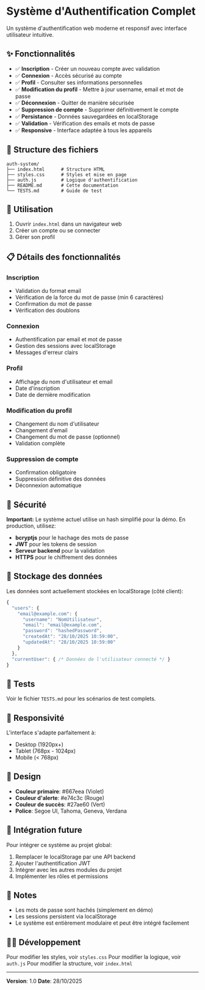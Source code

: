 # Système d'Authentification Complet

Un système d'authentification web moderne et responsif avec interface utilisateur intuitive.

## ✨ Fonctionnalités

- ✅ **Inscription** - Créer un nouveau compte avec validation
- ✅ **Connexion** - Accès sécurisé au compte
- ✅ **Profil** - Consulter ses informations personnelles
- ✅ **Modification du profil** - Mettre à jour username, email et mot de passe
- ✅ **Déconnexion** - Quitter de manière sécurisée
- ✅ **Suppression de compte** - Supprimer définitivement le compte
- ✅ **Persistance** - Données sauvegardées en localStorage
- ✅ **Validation** - Vérification des emails et mots de passe
- ✅ **Responsive** - Interface adaptée à tous les appareils

## 📁 Structure des fichiers

```
auth-system/
├── index.html      # Structure HTML
├── styles.css      # Styles et mise en page
├── auth.js         # Logique d'authentification
├── README.md       # Cette documentation
└── TESTS.md        # Guide de test
```

## 🚀 Utilisation

1. Ouvrir `index.html` dans un navigateur web
2. Créer un compte ou se connecter
3. Gérer son profil

## 📋 Détails des fonctionnalités

### Inscription
- Validation du format email
- Vérification de la force du mot de passe (min 6 caractères)
- Confirmation du mot de passe
- Vérification des doublons

### Connexion
- Authentification par email et mot de passe
- Gestion des sessions avec localStorage
- Messages d'erreur clairs

### Profil
- Affichage du nom d'utilisateur et email
- Date d'inscription
- Date de dernière modification

### Modification du profil
- Changement du nom d'utilisateur
- Changement d'email
- Changement du mot de passe (optionnel)
- Validation complète

### Suppression de compte
- Confirmation obligatoire
- Suppression définitive des données
- Déconnexion automatique

## 🔐 Sécurité

**Important:** Le système actuel utilise un hash simplifié pour la démo. En production, utilisez:
- **bcryptjs** pour le hachage des mots de passe
- **JWT** pour les tokens de session
- **Serveur backend** pour la validation
- **HTTPS** pour le chiffrement des données

## 💾 Stockage des données

Les données sont actuellement stockées en localStorage (côté client):
```javascript
{
  "users": {
    "email@example.com": {
      "username": "NomUtilisateur",
      "email": "email@example.com",
      "password": "hashedPassword",
      "createdAt": "28/10/2025 10:59:00",
      "updatedAt": "28/10/2025 10:59:00"
    }
  },
  "currentUser": { /* Données de l'utilisateur connecté */ }
}
```

## 🧪 Tests

Voir le fichier `TESTS.md` pour les scénarios de test complets.

## 📱 Responsivité

L'interface s'adapte parfaitement à:
- Desktop (1920px+)
- Tablet (768px - 1024px)
- Mobile (< 768px)

## 🎨 Design

- **Couleur primaire**: #667eea (Violet)
- **Couleur d'alerte**: #e74c3c (Rouge)
- **Couleur de succès**: #27ae60 (Vert)
- **Police**: Segoe UI, Tahoma, Geneva, Verdana

## 🔄 Intégration future

Pour intégrer ce système au projet global:

1. Remplacer le localStorage par une API backend
2. Ajouter l'authentification JWT
3. Intégrer avec les autres modules du projet
4. Implémenter les rôles et permissions

## 📝 Notes

- Les mots de passe sont hachés (simplement en démo)
- Les sessions persistent via localStorage
- Le système est entièrement modulaire et peut être intégré facilement

## 👨‍💻 Développement

Pour modifier les styles, voir `styles.css`
Pour modifier la logique, voir `auth.js`
Pour modifier la structure, voir `index.html`

---

**Version**: 1.0
**Date**: 28/10/2025
